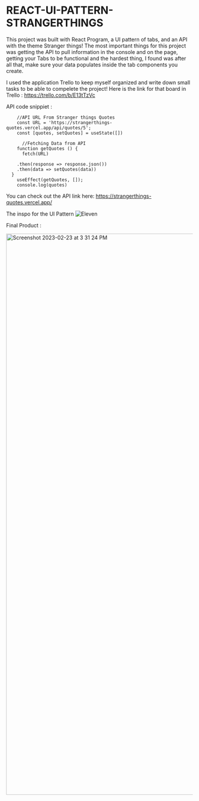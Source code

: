 
# REACT-UI-PATTERN-STRANGERTHINGS
  
  This project was built with React Program, a UI pattern of tabs, and an API  with the theme Stranger things! The most important things for this project was getting the API to pull information in the console and on the page, getting your Tabs to be functional and  the hardest thing, I found was after all that, make sure your data populates inside the tab components you create.
 
 I used the application Trello to keep myself organized and write down small tasks to be able to compelete the project!
   Here is the link for that board in Trello : https://trello.com/b/E13tTzVc
 


API code snippiet : 
  
``` function App() {
    //API URL From Stranger things Quotes
    const URL = 'https://strangerthings-quotes.vercel.app/api/quotes/5';
    const [quotes, setQuotes] = useState([])
  
      //Fetching Data from API
    function getQuotes () {
      fetch(URL)
      
    .then(response => response.json())
    .then(data => setQuotes(data))
  }
    useEffect(getQuotes, []);
    console.log(quotes) 
   ```
  
  You can check out the API link here: https://strangerthings-quotes.vercel.app/
  




The inspo for the UI Pattern
 ![Eleven](https://user-images.githubusercontent.com/117240024/221051649-85037d9a-8f3b-4c8a-9fa7-d74a2dd1b4da.png)



 

Final Product :
 
<img width="1512" alt="Screenshot 2023-02-23 at 3 31 24 PM" src="https://user-images.githubusercontent.com/117240024/221051924-ee5ee7a4-2f76-4a20-9b79-727613e692c6.png">
